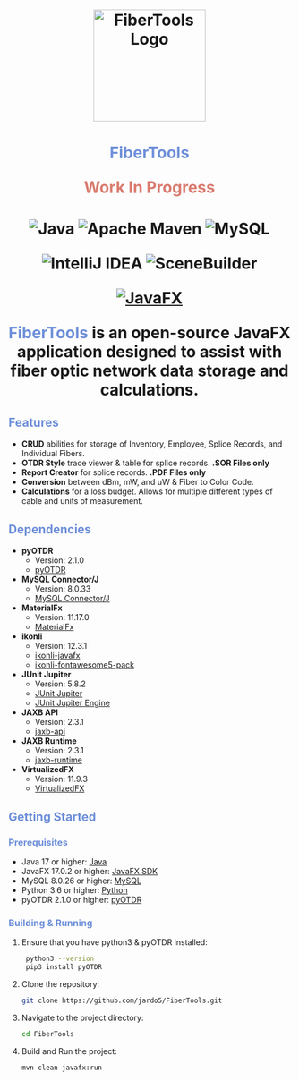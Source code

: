 
<h1 align="center">
  <img src="https://i.imgur.com/pcxav6F.png" alt="FiberTools Logo" width="200" height="200">
</h1>

<h1 align="center">
  <span style="color:#6E8FD9">FiberTools</span>

   <span style="color:#D97B6E">Work In Progress</span>
</h1>

<h1 align="center">
  
![Java](https://img.shields.io/badge/java-%23ED8B00.svg?style=for-the-badge&logo=openjdk&logoColor=white)
![Apache Maven](https://img.shields.io/badge/Apache%20Maven-C71A36?style=for-the-badge&logo=Apache%20Maven&logoColor=white)
![MySQL](https://img.shields.io/badge/mysql-%2300f.svg?style=for-the-badge&logo=mysql&logoColor=white)

![IntelliJ IDEA](https://img.shields.io/badge/IntelliJIDEA-000000.svg?style=for-the-badge&logo=intellij-idea&logoColor=white)
![SceneBuilder](https://img.shields.io/badge/SceneBuilder-007ACC.svg?style=for-the-badge&logo=Java&logoColor=white)

[![JavaFX](https://img.shields.io/badge/JavaFX-17%2B-green)](https://openjfx.io/)


<span style="color:#6E8FD9">FiberTools</span> is an open-source JavaFX application designed to assist with fiber optic network data storage and calculations.

## <span style="color:#6E8FD9">Features</span>

- **CRUD** abilities for storage of Inventory, Employee, Splice Records, and Individual Fibers.
- **OTDR Style** trace viewer & table for splice records. **.SOR Files only**
- **Report Creator** for splice records. **.PDF Files only**
- **Conversion** between dBm, mW, and uW & Fiber to Color Code.
- **Calculations** for a loss budget. Allows for multiple different types of cable and units of measurement.


## <span style="color:#6E8FD9">Dependencies</span>
- **pyOTDR**
   - Version: 2.1.0
   - [pyOTDR](https://github.com/sid5432/pyOTDR)
- **MySQL Connector/J**
   - Version: 8.0.33
   - [MySQL Connector/J](https://mvnrepository.com/artifact/mysql/mysql-connector-java)
- **MaterialFx**
   - Version: 11.17.0
   - [MaterialFx](https://github.com/palexdev/MaterialFx)
- **ikonli**
   - Version: 12.3.1
   - [ikonli-javafx](https://mvnrepository.com/artifact/org.kordamp.ikonli/ikonli-javafx)
   - [ikonli-fontawesome5-pack](https://mvnrepository.com/artifact/org.kordamp.ikonli/ikonli-fontawesome5-pack)
- **JUnit Jupiter**
   - Version: 5.8.2
   - [JUnit Jupiter](https://mvnrepository.com/artifact/org.junit.jupiter/junit-jupiter-api)
   - [JUnit Jupiter Engine](https://mvnrepository.com/artifact/org.junit.jupiter/junit-jupiter-engine)
- **JAXB API**
   - Version: 2.3.1
   - [jaxb-api](https://mvnrepository.com/artifact/javax.xml.bind/jaxb-api)
- **JAXB Runtime**
   - Version: 2.3.1
   - [jaxb-runtime](https://mvnrepository.com/artifact/org.glassfish.jaxb/jaxb-runtime)
- **VirtualizedFX**
   - Version: 11.9.3
   - [VirtualizedFX](https://github.com/palexdev/VirtualizedFX)


## <span style="color:#6E8FD9">Getting Started</span>

### <span style="color:#6E8FD9">Prerequisites</span>

- Java 17 or higher: [Java](https://www.oracle.com/java/technologies/javase-jdk14-downloads.html)
- JavaFX 17.0.2 or higher: [JavaFX SDK](https://openjfx.io/)
- MySQL 8.0.26 or higher: [MySQL](https://dev.mysql.com/downloads/mysql/)
- Python 3.6 or higher: [Python](https://www.python.org/downloads/)
- pyOTDR 2.1.0 or higher: [pyOTDR](https://github.com/sid5432/pyOTDR)

### <span style="color:#6E8FD9">Building & Running</span>

1. Ensure that you have python3 & pyOTDR installed:

   ```bash
    python3 --version
    pip3 install pyOTDR
   ```

1. Clone the repository:

   ```bash
   git clone https://github.com/jardo5/FiberTools.git
    ```
2. Navigate to the project directory:

   ```bash
   cd FiberTools
   ```
3. Build and Run the project:

   ```bash
   mvn clean javafx:run
   ```
   </h1>

